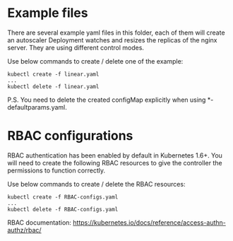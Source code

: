 # Example files

There are several example yaml files in this folder, each of them will create
an autoscaler Deployment watches and resizes the replicas of the nginx server.
They are using different control modes.

Use below commands to create / delete one of the example:
```
kubectl create -f linear.yaml
...
kubectl delete -f linear.yaml
```
P.S. You need to delete the created configMap explicitly when using
*-defaultparams.yaml.

# RBAC configurations

RBAC authentication has been enabled by default in Kubernetes 1.6+. You will need
to create the following RBAC resources to give the controller the permissions to
function correctly.

Use below commands to create / delete the RBAC resources:
```
kubectl create -f RBAC-configs.yaml
...
kubectl delete -f RBAC-configs.yaml
```

RBAC documentation: https://kubernetes.io/docs/reference/access-authn-authz/rbac/
